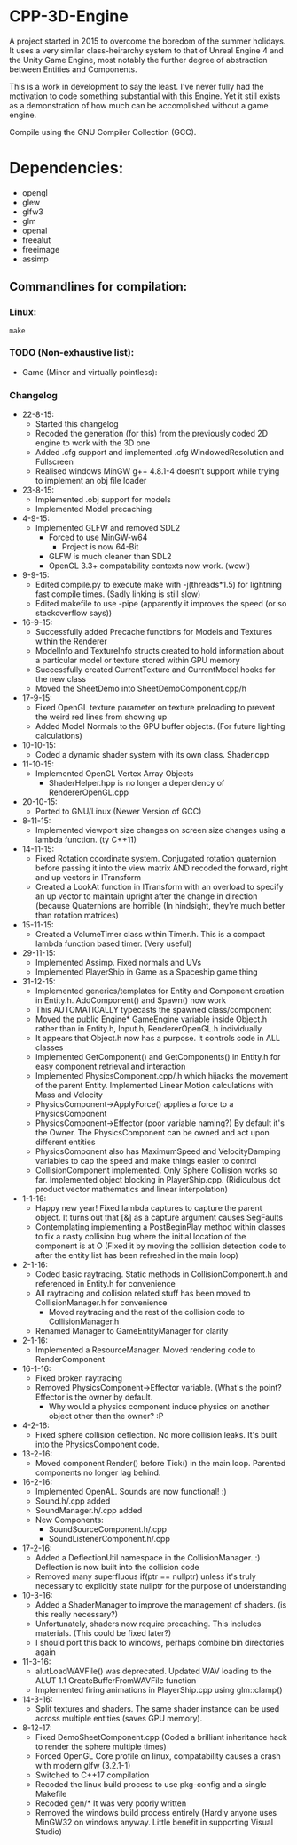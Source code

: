 # CPP-3D-Engine
A project started in 2015 to overcome the boredom of the summer holidays. It uses a very similar
class-heirarchy system to that of Unreal Engine 4 and the Unity Game Engine, most notably the further
degree of abstraction between Entities and Components.

This is a work in development to say the least. I've never fully had the motivation to code something
substantial with this Engine. Yet it still exists as a demonstration of how much can be accomplished
without a game engine.

Compile using the GNU Compiler Collection (GCC).

# Dependencies:
- opengl
- glew
- glfw3
- glm
- openal
- freealut
- freeimage
- assimp

## Commandlines for compilation:
### Linux:
	make

### TODO (Non-exhaustive list):
- Game (Minor and virtually pointless):


### Changelog
- 22-8-15:
  - Started this changelog
  - Recoded the generation (for this) from the previously coded 2D engine to work with the 3D one
  - Added .cfg support and implemented .cfg WindowedResolution and Fullscreen
  - Realised windows MinGW g++ 4.8.1-4 doesn't support <regex> while trying to implement an obj file loader
- 23-8-15:
  - Implemented .obj support for models
  - Implemented Model precaching
- 4-9-15:
  - Implemented GLFW and removed SDL2
    - Forced to use MinGW-w64
      - Project is now 64-Bit
    - GLFW is much cleaner than SDL2
    - OpenGL 3.3+ compatability contexts now work. (wow!)
- 9-9-15:
  - Edited compile.py to execute make with -j(threads*1.5) for lightning fast compile times. (Sadly linking is still slow)
  - Edited makefile to use -pipe (apparently it improves the speed (or so stackoverflow says))
- 16-9-15:
  - Successfully added Precache functions for Models and Textures within the Renderer
  - ModelInfo and TextureInfo structs created to hold information about a particular model or texture stored within GPU memory
  - Successfully created CurrentTexture and CurrentModel hooks for the new class
  - Moved the SheetDemo into SheetDemoComponent.cpp/h
- 17-9-15:
  - Fixed OpenGL texture parameter on texture preloading to prevent the weird red lines from showing up
  - Added Model Normals to the GPU buffer objects. (For future lighting calculations)
- 10-10-15:
  - Coded a dynamic shader system with its own class. Shader.cpp
- 11-10-15:
  - Implemented OpenGL Vertex Array Objects
    - ShaderHelper.hpp is no longer a dependency of RendererOpenGL.cpp
- 20-10-15:
  - Ported to GNU/Linux (Newer Version of GCC)
- 8-11-15:
  - Implemented viewport size changes on screen size changes using a lambda function. (ty C++11)
- 14-11-15:
  - Fixed Rotation coordinate system. Conjugated rotation quaternion before passing it into the view matrix AND recoded the forward, right and up vectors in ITransform
  - Created a LookAt function in ITransform with an overload to specify an up vector to maintain upright after the change in direction (because Quaternions are horrible (In hindsight, they're much better than rotation matrices)
- 15-11-15:
  - Created a VolumeTimer class within Timer.h. This is a compact lambda function based timer. (Very useful)
- 29-11-15:
  - Implemented Assimp. Fixed normals and UVs
  - Implemented PlayerShip in Game as a Spaceship game thing
- 31-12-15:
  - Implemented generics/templates for Entity and Component creation in Entity.h. AddComponent<Component>() and Spawn<Entity>() now work
  - This AUTOMATICALLY typecasts the spawned class/component
  - Moved the public Engine* GameEngine variable inside Object.h rather than in Entity.h, Input.h, RendererOpenGL.h individually
  - It appears that Object.h now has a purpose. It controls code in ALL classes
  - Implemented GetComponent<Component>() and GetComponents<Component>() in Entity.h for easy component retrieval and interaction
  - Implemented PhysicsComponent.cpp/.h which hijacks the movement of the parent Entity. Implemented Linear Motion calculations with Mass and Velocity
  - PhysicsComponent->ApplyForce() applies a force to a PhysicsComponent
  - PhysicsComponent->Effector (poor variable naming?) By default it's the Owner. The PhysicsComponent can be owned and act upon different entities
  - PhysicsComponent also has MaximumSpeed and VelocityDamping variables to cap the speed and make things easier to control
  - CollisionComponent implemented. Only Sphere Collision works so far. Implemented object blocking in PlayerShip.cpp. (Ridiculous dot product vector mathematics and linear interpolation)
- 1-1-16:
  - Happy new year! Fixed lambda captures to capture the parent object. It turns out that [&] as a capture argument causes SegFaults
  - Contemplating implementing a PostBeginPlay method within classes to fix a nasty collision bug where the initial location of the component is at O (Fixed it by moving the collision detection code to after the entity list has been refreshed in the main loop)
- 2-1-16:
  - Coded basic raytracing. Static methods in CollisionComponent.h and referenced in Entity.h for convenience
  - All raytracing and collision related stuff has been moved to CollisionManager.h for convenience
    - Moved raytracing and the rest of the collision code to CollisionManager.h
  - Renamed Manager to GameEntityManager for clarity
- 2-1-16:
  - Implemented a ResourceManager. Moved rendering code to RenderComponent
- 16-1-16:
  - Fixed broken raytracing
  - Removed PhysicsComponent->Effector variable. (What's the point? Effector is the owner by default.
    - Why would a physics component induce physics on another object other than the owner? :P
- 4-2-16:
  - Fixed sphere collision deflection. No more collision leaks. It's built into the PhysicsComponent code.
- 13-2-16:
  - Moved component Render() before Tick() in the main loop. Parented components no longer lag behind.
- 16-2-16:
  - Implemented OpenAL. Sounds are now functional! :)
  - Sound.h/.cpp added
  - SoundManager.h/.cpp added
  - New Components:
    - SoundSourceComponent.h/.cpp
    - SoundListenerComponent.h/.cpp
- 17-2-16:
  - Added a DeflectionUtil namespace in the CollisionManager. :) Deflection is now built into the collision code
  - Removed many superfluous if(ptr == nullptr) unless it's truly necessary to explicitly state nullptr for the purpose of understanding
- 10-3-16:
  - Added a ShaderManager to improve the management of shaders. (is this really necessary?)
  - Unfortunately, shaders now require precaching. This includes materials. (This could be fixed later?)
  - I should port this back to windows, perhaps combine bin directories again
- 11-3-16:
  - alutLoadWAVFile() was deprecated. Updated WAV loading to the ALUT 1.1 CreateBufferFromWAVFile function
  - Implemented firing animations in PlayerShip.cpp using glm::clamp()
- 14-3-16:
  - Split textures and shaders. The same shader instance can be used across multiple entities (saves GPU memory).
- 8-12-17:
  - Fixed DemoSheetComponent.cpp (Coded a brilliant inheritance hack to render the sphere multiple times)
  - Forced OpenGL Core profile on linux, compatability causes a crash with modern glfw (3.2.1-1)
  - Switched to C++17 compilation
  - Recoded the linux build process to use pkg-config and a single Makefile
  - Recoded gen/* It was very poorly written
  - Removed the windows build process entirely (Hardly anyone uses MinGW32 on windows anyway. Little benefit in supporting Visual Studio)

